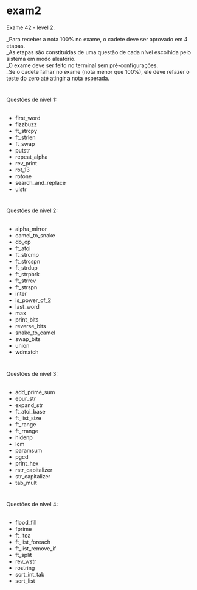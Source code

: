 # exam2
Exame 42 - level 2.

_Para receber a nota 100% no exame, o cadete deve ser aprovado em 4 etapas.<br>
_As etapas são constituídas de uma questão de cada nível escolhida pelo sistema em modo aleatório.<br>
_O exame deve ser feito no terminal sem pré-configurações.<br>
_Se o cadete falhar no exame (nota menor que 100%), ele deve refazer o teste do zero até atingir a nota esperada.<br>

#

</h3>Questões de nível 1:</h3><br>

<br>

- first_word<br>
- fizzbuzz<br>
- ft_strcpy<br>
- ft_strlen<br>
- ft_swap<br>
- putstr<br>
- repeat_alpha<br>
- rev_print<br>
- rot_13<br>
- rotone<br>
- search_and_replace<br>
- ulstr<br>

#

</h3>Questões de nível 2:</h3><br>

<br>

- alpha_mirror
- camel_to_snake
- do_op
- ft_atoi
- ft_strcmp
- ft_strcspn
- ft_strdup
- ft_strpbrk
- ft_strrev
- ft_strspn
- inter
- is_power_of_2
- last_word
- max
- print_bits
- reverse_bits
- snake_to_camel
- swap_bits
- union
- wdmatch 

#

</h3>Questões de nível 3:</h3><br>

<br>

- add_prime_sum
- epur_str
- expand_str
- ft_atoi_base
- ft_list_size
- ft_range
- ft_rrange
- hidenp
- lcm
- paramsum
- pgcd
- print_hex
- rstr_capitalizer
- str_capitalizer
- tab_mult

#

</h3>Questões de nível 4:</h3><br>

<br>

- flood_fill
- fprime
- ft_itoa
- ft_list_foreach
- ft_list_remove_if
- ft_split
- rev_wstr
- rostring
- sort_int_tab
- sort_list
